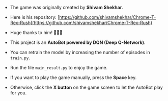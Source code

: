 - The game was originally created by **Shivam Shekhar**.  
- Here is his repository: [https://github.com/shivamshekhar/Chrome-T-Rex-Rush](https://github.com/shivamshekhar/Chrome-T-Rex-Rush)  
- Huge thanks to him! 🙏🙏🙏

- This project is an **AutoBot powered by DQN (Deep Q-Network)**.  
- You can retrain the model by increasing the number of episodes in `train.py`.  
- Run the file `main_result.py` to enjoy the game.  
- If you want to play the game manually, press the **Space** key.  
- Otherwise, click the **X button** on the game screen to let the AutoBot play for you.
